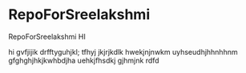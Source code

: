 # RepoForSreelakshmi
RepoForSreelakshmi
HI

hi
gvfjijik
drfftyguhjkl;
tfhyj
jkjrjkdlk
hwekjnjnwkm
uyhseudhjhhnhhnm
gfghghjhkjkwhbdjha
uehkjfhsdkj
gjhmjnk
rdfd
